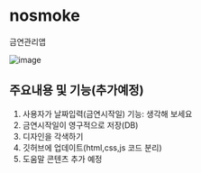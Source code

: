 # nosmoke
금연관리앱

![image](https://user-images.githubusercontent.com/24298382/174220541-7a88330a-b4ad-4691-a1d8-286b813d553a.png)


## 주요내용 및 기능(추가예정)
1. 사용자가 날짜입력(금연시작일) 기능: 생각해 보세요
2. 금연시작일이 영구적으로 저장(DB)
3. 디자인을 각색하기
4. 깃허브에 업데이트(html,css,js 코드 분리)
5. 도움말 콘텐츠 추가 예정

